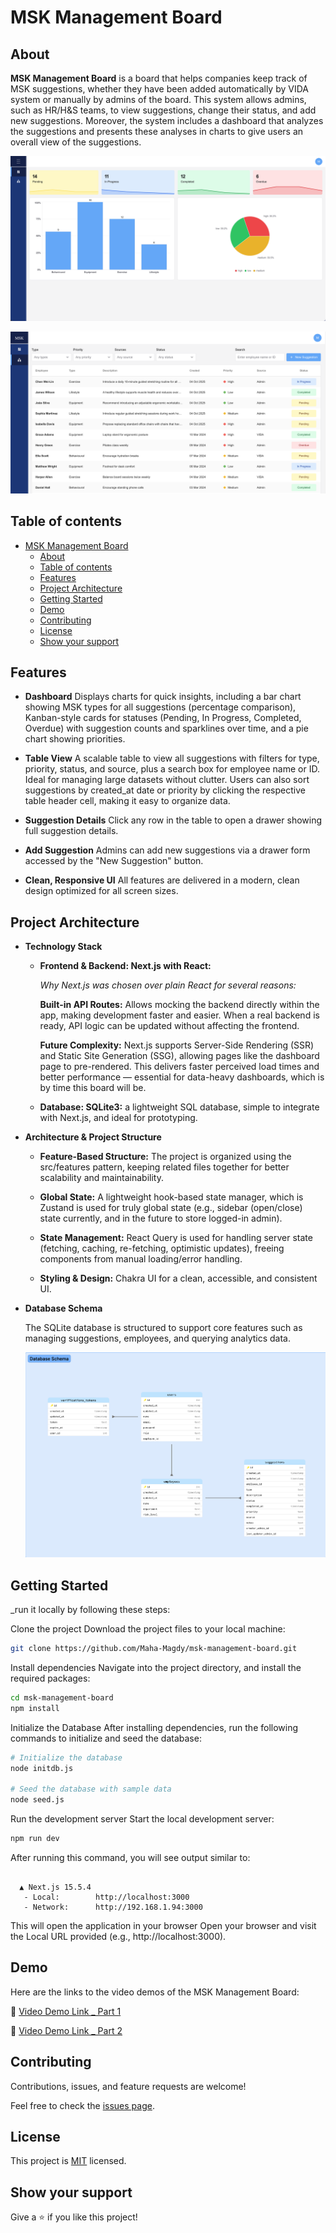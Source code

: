 
<a name="msk-management-board"></a>

# MSK Management Board

<a name="about"></a>

## About

**MSK Management Board** is a board that helps companies keep track of MSK suggestions, whether they have been added automatically by VIDA system or manually by admins of the board. This system allows admins, such as HR/H&S teams, to view suggestions, change their status, and add new suggestions. Moreover, the system includes a dashboard that analyzes the suggestions and presents these analyses in charts to give users an overall view of the suggestions.

![screenshot](./app_screenshot_1.png)

![screenshot](./app_screenshot_2.png)

## Table of contents

- [MSK Management Board](#msk-management-board)
  - [About](#about)
  - [Table of contents](#table-of-contents)
  - [Features](#features)
  - [Project Architecture](#project-architecture)
  - [Getting Started](#getting-started)
  - [Demo](#demo)
  - [Contributing](#contributing)
  - [License](#license)
  - [Show your support](#show-your-support)

<a name="features"></a>

## Features

- **Dashboard**
  Displays charts for quick insights, including a bar chart showing MSK types for all suggestions (percentage comparison), Kanban-style cards for statuses (Pending, In Progress, Completed, Overdue) with suggestion counts and sparklines over time, and a pie chart showing priorities.

- **Table View**
  A scalable table to view all suggestions with filters for type, priority, status, and source, plus a search box for employee name or ID. Ideal for managing large datasets without clutter. Users can also sort suggestions by created_at date or priority by clicking the respective table header cell, making it easy to organize data.

- **Suggestion Details**
  Click any row in the table to open a drawer showing full suggestion details.

- **Add Suggestion**
  Admins can add new suggestions via a drawer form accessed by the "New Suggestion" button.

- **Clean, Responsive UI**
  All features are delivered in a modern, clean design optimized for all screen sizes.

<a name="project-architecture"></a>

## Project Architecture

- **Technology Stack**

  - **Frontend & Backend: Next.js with React:**

      *Why Next.js was chosen over plain React for several reasons:*

      **Built-in API Routes:** Allows mocking the backend directly within the app, making development faster and easier. When a real backend is ready, API logic can be updated without affecting the frontend.

      **Future Complexity:** Next.js supports Server-Side Rendering (SSR) and Static Site Generation (SSG), allowing pages like the dashboard page to pre-rendered. This delivers faster perceived load times and better performance — essential for data-heavy dashboards, which is by time this board will be.

  - **Database: SQLite3:** a lightweight SQL database, simple to integrate with Next.js, and ideal for prototyping.

- **Architecture & Project Structure**

  - **Feature-Based Structure:** The project is organized using the src/features pattern, keeping related files together for better scalability and maintainability.

  - **Global State:** A lightweight hook-based state manager, which is Zustand is used for truly global state (e.g., sidebar (open/close) state currently, and in the future to store logged-in admin).

  - **State Management:** React Query is used for handling server state (fetching, caching, re-fetching, optimistic updates), freeing components from manual loading/error handling.

  - **Styling & Design:** Chakra UI for a clean, accessible, and consistent UI. 
  
- **Database Schema**

  The SQLite database is structured to support core features such as managing suggestions, employees, and querying analytics data.

  ![screenshot](./app_database_schema.png)

<a name="getting_started"></a>

## Getting Started

_run it locally by following these steps:

Clone the project
Download the project files to your local machine:

```bash
git clone https://github.com/Maha-Magdy/msk-management-board.git
```

Install dependencies
Navigate into the project directory, and install the required packages:

```bash
cd msk-management-board
npm install
```

Initialize the Database
After installing dependencies, run the following commands to initialize and seed the database:

```bash
# Initialize the database
node initdb.js

# Seed the database with sample data
node seed.js
```

Run the development server
Start the local development server:

```bash
npm run dev
```

After running this command, you will see output similar to:

```arduino

  ▲ Next.js 15.5.4
   - Local:        http://localhost:3000
   - Network:      http://192.168.1.94:3000

```

This will open the application in your browser
Open your browser and visit the Local URL provided (e.g., http://localhost:3000).

<a name="demo"></a>
  
## Demo

Here are the links to the video demos of the MSK Management Board:

🎥 [Video Demo Link _ Part 1](https://www.loom.com/share/75a64a5985524a97b071f20d0e8fbba9?sid=4ad3fb58-e915-44eb-877e-5ccb313a7d86)

🎥 [Video Demo Link _ Part 2](https://www.loom.com/share/f4d0b6d1f131491abde4da86f4ab60b6?sid=a3bfc0e8-a5fa-4dca-bac8-699c85fe01e5)

<a name="contributing"></a>

## Contributing

Contributions, issues, and feature requests are welcome!

Feel free to check the [issues page](https://github.com/Maha-Magdy/msk-management-board/issues).

<a name="license"></a>

## License

This project is [MIT](./LICENSE) licensed.

## Show your support

Give a ⭐️ if you like this project!
